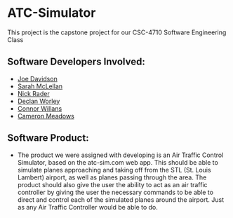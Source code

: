 # ATC-Simulator
 This project is the capstone project for our CSC-4710 Software Engineering Class

 ## Software Developers Involved: 

 - [Joe Davidson](https://www.linkedin.com/in/joseph-davidson-00/)
 - [Sarah McLellan](https://www.linkedin.com/in/sarah-mclellan/)
 - [Nick Rader](https://www.linkedin.com/in/nicholas-rader/)
 - [Declan Worley]()
 - [Connor Willans]() 
 - [Cameron Meadows](https://github.com/CameronMeadows)

 ## Software Product: 
 - The product we were assigned with developing is an Air Traffic Control Simulator, based on the atc-sim.com web app. This should be able to simulate planes approaching and taking off from the STL (St. Louis Lambert) airport, as well as planes passing through the area. The product should also give the user the ability to act as an air traffic controller by giving the user the necessary commands to be able to direct and control each of the simulated planes around the airport. Just as any Air Traffic Controller would be able to do. 
